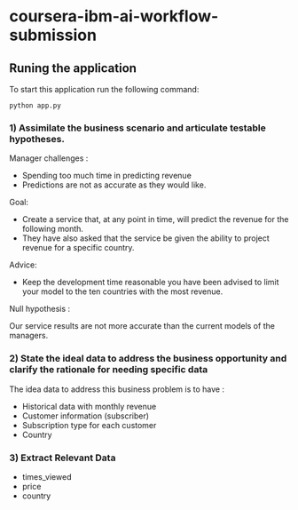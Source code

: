 # coursera-ibm-ai-workflow-submission


## Runing the application 

To start this application run the following command:

`python app.py`

### 1) Assimilate the business scenario and articulate testable hypotheses.

Manager challenges : 

- Spending too much time in predicting revenue
- Predictions are not as accurate as they would like.

Goal:

- Create a service that, at any point in time, will predict the revenue for the following month.
- They have also asked that the service be given the ability to project revenue for a specific country.

Advice:

- Keep the development time reasonable you have been advised to limit your model to the ten countries with the most revenue.

Null hypothesis : 

Our service results are not more accurate than the current models of the managers.

### 2) State the ideal data to address the business opportunity and clarify the rationale for needing specific data

The idea data to address this business problem is to have :

- Historical data with monthly revenue
- Customer information (subscriber)
- Subscription type for each customer
- Country

### 3) Extract Relevant Data

- times_viewed
- price
- country



